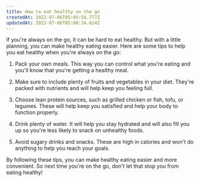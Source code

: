 ```yaml
---
title: How to eat healthy on the go
createdAt: 2022-07-06T05:05:56.777Z
updatedAt: 2022-07-06T05:08:34.614Z
---
```


If you're always on the go, it can be hard to eat healthy. But with a little planning, you can make healthy eating easier. Here are some tips to help you eat healthy when you're always on the go:

1. Pack your own meals. This way you can control what you're eating and you'll know that you're getting a healthy meal.

2. Make sure to include plenty of fruits and vegetables in your diet. They're packed with nutrients and will help keep you feeling full.

3. Choose lean protein sources, such as grilled chicken or fish, tofu, or legumes. These will help keep you satisfied and help your body to function properly.

4. Drink plenty of water. It will help you stay hydrated and will also fill you up so you're less likely to snack on unhealthy foods.

5. Avoid sugary drinks and snacks. These are high in calories and won't do anything to help you reach your goals.

By following these tips, you can make healthy eating easier and more convenient. So next time you're on the go, don't let that stop you from eating healthy!
